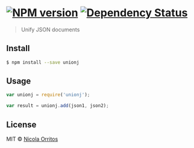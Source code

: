 #  [![NPM version][npm-image]][npm-url] [![Dependency Status][daviddm-image]][daviddm-url]

> Unify JSON documents


## Install

```sh
$ npm install --save unionj
```


## Usage

```js
var unionj = require('unionj');

var result = unionj.add(json1, json2);
```


## License

MIT © [Nicola Orritos](nicolaorritos.github.io)


[npm-image]: https://badge.fury.io/js/unionj.svg
[npm-url]: https://npmjs.org/package/unionj
[travis-image]: https://travis-ci.org/NicolaOrritos/unionj.svg?branch=master
[travis-url]: https://travis-ci.org/NicolaOrritos/unionj
[daviddm-image]: https://david-dm.org/NicolaOrritos/unionj.svg?theme=shields.io
[daviddm-url]: https://david-dm.org/NicolaOrritos/unionj
